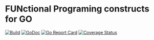 # FUNctional Programing constructs for GO
[![Build](https://github.com/sagmor/fun/actions/workflows/build.yml/badge.svg)](https://github.com/sagmor/fun/actions/workflows/build.yml)
[![GoDoc](https://godoc.org/github.com/sagmor/fun?status.svg)](https://pkg.go.dev/github.com/sagmor/fun)
[![Go Report Card](https://goreportcard.com/badge/github.com/sagmor/fun)](https://goreportcard.com/report/github.com/sagmor/fun)
[![Coverage Status](https://coveralls.io/repos/github/sagmor/fun/badge.svg?branch=main)](https://coveralls.io/github/sagmor/fun?branch=main)
